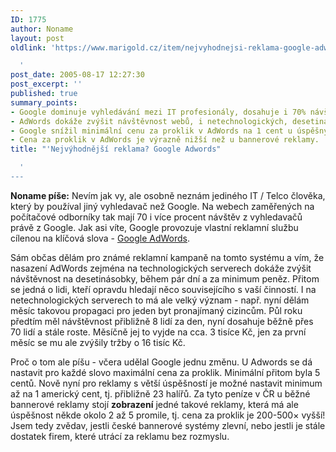```yaml
---
ID: 1775
author: Noname
layout: post
oldlink: 'https://www.marigold.cz/item/nejvyhodnejsi-reklama-google-adwords

  '
post_date: 2005-08-17 12:27:30
post_excerpt: ''
published: true
summary_points:
- Google dominuje vyhledávání mezi IT profesionály, dosahuje i 70% návštěvnosti.
- AdWords dokáže zvýšit návštěvnost webů, i netechnologických, desetinásobně.
- Google snížil minimální cenu za proklik v AdWords na 1 cent u úspěšných reklam.
- Cena za proklik v AdWords je výrazně nižší než u bannerové reklamy.
title: "'Nejvýhodnější reklama? Google Adwords"

  '
---
```


<p><strong>Noname píše:</strong> Nevím jak vy, ale osobně neznám jediného IT / Telco člověka, který by používal jiný vyhledavač než Google. Na webech zaměřených na počítačové odborníky tak mají 70 i více procent návštěv z vyhledavačů právě z Google. Jak asi víte, Google provozuje vlastní reklamní službu cílenou na klíčová slova - <a href="http://adwords.google.com">Google AdWords</a>.</p>
<p>Sám občas dělám pro známé reklamní kampaně na tomto systému a vím, že nasazení AdWords zejména na technologických serverech dokáže zvýšit návštěvnost na desetinásobky, během pár dní a za minimum peněz. Přitom se jedná o lidi, kteří opravdu hledají něco souvisejícího s vaší činností. I na netechnologických serverech to má ale velký význam - např. nyní dělám měsíc takovou propagaci pro jeden byt pronajímaný cizincům. Půl roku předtím měl návštěvnost přibližně 8 lidí za den, nyní dosahuje běžně přes 70 lidí a stále roste. Měsíčně jej to vyjde na cca. 3 tisíce Kč, jen za první měsíc se mu ale zvýšily tržby o 16 tisíc Kč.</p>

<p>Proč o tom ale píšu - včera udělal Google jednu změnu. U Adwords se dá nastavit pro každé slovo maximální cena za proklik. Minimální přitom byla 5 centů. Nově nyní pro reklamy s větší úspěšností je možné nastavit minimum až na 1 americký cent, tj. přibližně 23 halířů. Za tyto peníze v ČR u běžné bannerové reklamy stojí <strong>zobrazení</strong> jedné takové reklamy, která má ale úspěšnost někde okolo 2 až 5 promile, tj. cena za proklik je 200-500× vyšší! Jsem tedy zvědav, jestli české bannerové systémy zlevní, nebo jestli je stále dostatek firem, které utrácí za reklamu bez rozmyslu.</p>